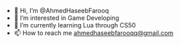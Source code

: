 - 👋 Hi, I’m @AhmedHaseebFarooq
- 👀 I’m interested in Game Developing
- 🌱 I’m currently learning Lua through CS50 
- 📫 How to reach me ahmedhaseebfarooqq@gmail.com

<!---
AhmedHaseebFarooq/AhmedHaseebFarooq is a ✨ special ✨ repository because its `README.md` (this file) appears on your GitHub profile.
You can click the Preview link to take a look at your changes.
--->

